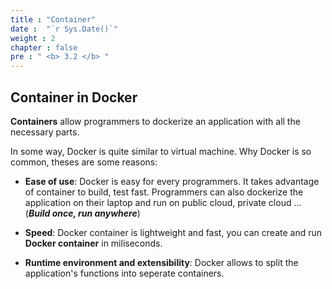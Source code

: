 ```yaml
---
title : "Container"
date :  "`r Sys.Date()`" 
weight : 2 
chapter : false
pre : " <b> 3.2 </b> "
---
```


## Container in Docker

**Containers** allow programmers to dockerize an application with all the necessary parts.

In some way, Docker is quite similar to virtual machine. Why Docker is so common, theses are some reasons:

- **Ease of use**: Docker is easy for every programmers. It takes advantage of container to build, test fast. Programmers can also dockerize the application on their laptop and run on public cloud, private cloud ... (***Build once, run anywhere***)

- **Speed**: Docker container is lightweight and fast, you can create and run **Docker container** in miliseconds.

- **Runtime environment and extensibility**: Docker allows to split the application's functions into seperate containers. 